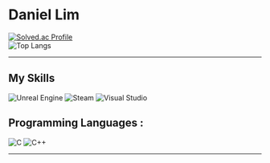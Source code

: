 # Daniel Lim
[![Solved.ac Profile](http://mazassumnida.wtf/api/v2/generate_badge?boj=imda95)](https://solved.ac/imda95/)  
![Top Langs](https://github-readme-stats.vercel.app/api/top-langs/?username=dvnnyboi&layout=compact&theme=midnight-purple)

<hr/>

## My Skills

![Unreal Engine](https://img.shields.io/badge/unrealengine-%23313131.svg?style=for-the-badge&logo=unrealengine&logoColor=white) 
![Steam](https://img.shields.io/badge/steam-%23000000.svg?style=for-the-badge&logo=steam&logoColor=white) 
![Visual Studio](https://img.shields.io/badge/Visual%20Studio-5C2D91.svg?style=for-the-badge&logo=visual-studio&logoColor=white)

## Programming Languages :  

![C](https://img.shields.io/badge/c-%2300599C.svg?style=for-the-badge&logo=c&logoColor=white) 
![C++](https://img.shields.io/badge/c++-%2300599C.svg?style=for-the-badge&logo=c%2B%2B&logoColor=white)


<hr/>
